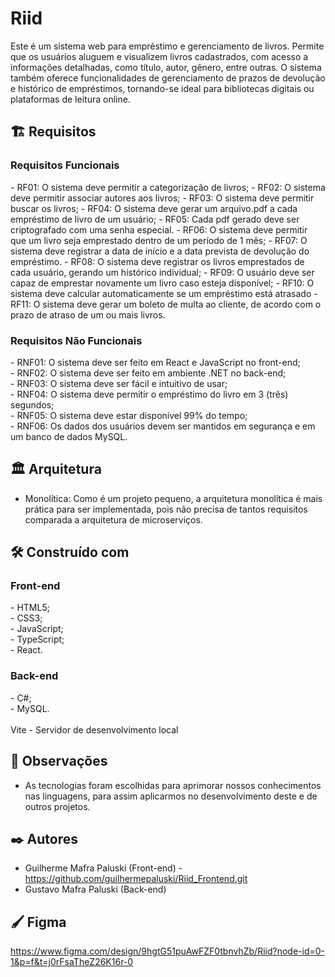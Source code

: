 <h1>Riid</h1>

Este é um sistema web para empréstimo e gerenciamento de livros. Permite que os usuários aluguem e visualizem livros cadastrados, com acesso a informações detalhadas, como título, autor, gênero, entre outras. O sistema também oferece funcionalidades de gerenciamento de prazos de devolução e histórico de empréstimos, tornando-se ideal para bibliotecas digitais ou plataformas de leitura online.

<h2>🏗️ Requisitos</h2>

<h3>Requisitos Funcionais</h3>
- RF01: O sistema deve permitir a categorização de livros;
- RF02: O sistema deve permitir associar autores aos livros;
- RF03: O sistema deve permitir buscar os livros;
- RF04: O sistema deve gerar um arquivo.pdf a cada empréstimo de livro de um usuário;
- RF05: Cada pdf gerado deve ser criptografado com uma senha especial.
- RF06: O sistema deve permitir que um livro seja emprestado dentro de um período de 1 mês;
- RF07: O sistema deve registrar a data de início e a data prevista de devolução do empréstimo.
- RF08: O sistema deve registrar os livros emprestados de cada usuário, gerando um histórico individual;
- RF09: O usuário deve ser capaz de emprestar novamente um livro caso esteja disponível;
- RF10: O sistema deve calcular automaticamente se um empréstimo está atrasado
- RF11: O sistema deve gerar um boleto de multa ao cliente, de acordo com o prazo de atraso de um ou mais livros.<br>

<h3>Requisitos Não Funcionais</h3>
- RNF01: O sistema deve ser feito em React e JavaScript no front-end;<br>
- RNF02: O sistema deve ser feito em ambiente .NET no back-end;<br>
- RNF03: O sistema deve ser fácil e intuitivo de usar;<br>
- RNF04: O sistema deve permitir o empréstimo do livro em 3 (três) segundos;<br>
- RNF05: O sistema deve estar disponível 99% do tempo;<br>
- RNF06: Os dados dos usuários devem ser mantidos em segurança e em um banco de dados MySQL.<br>

<h2>🏛️ Arquitetura</h2>

- Monolítica: Como é um projeto pequeno, a arquitetura monolítica é mais prática para ser implementada, pois não precisa de tantos requisitos comparada a arquitetura de microserviços.

<h2>🛠️ Construído com</h2>

<h3>Front-end</h3>
- HTML5;<br>
- CSS3;<br>
- JavaScript;<br>
- TypeScript;<br>
- React.<br>
 
<h3>Back-end</h3>
- C#;<br>
- MySQL.<br>
<br>
Vite - Servidor de desenvolvimento local

<h2>📝 Observações</h2>

- As tecnologias foram escolhidas para aprimorar nossos conhecimentos nas linguagens, para assim aplicarmos no desenvolvimento deste e de outros projetos.
 
<h2>✒️ Autores</h2>
 
- Guilherme Mafra Paluski (Front-end) - https://github.com/guilhermepaluski/Riid_Frontend.git
- Gustavo Mafra Paluski (Back-end)

<h2>🖌️ Figma</h2>

https://www.figma.com/design/9hgtG51puAwFZF0tbnvhZb/Riid?node-id=0-1&p=f&t=j0rFsaTheZ26K16r-0
